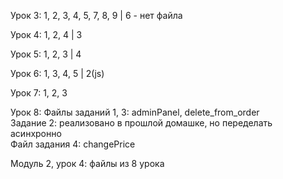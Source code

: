 Урок 3: 1, 2, 3, 4, 5, 7, 8, 9 | 6 - нет файла

Урок 4: 1, 2, 4 | 3

Урок 5: 1, 2, 3 | 4

Урок 6: 1, 3, 4, 5 | 2(js)

Урок 7: 1, 2, 3 

Урок 8:
Файлы заданий 1, 3: adminPanel, delete_from_order\
Задание 2: реализовано в прошлой домашке, но переделать асинхронно\
Файл задания 4: changePrice

Модуль 2, урок 4: файлы из 8 урока